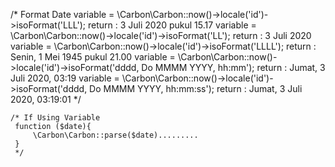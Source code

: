 /* Format Date
     variable = \Carbon\Carbon::now()->locale('id')->isoFormat('LLL');
                    return : 3 Juli 2020 pukul 15.17
     variable = \Carbon\Carbon::now()->locale('id')->isoFormat('LL');
                    return : 3 Juli 2020
     variable = \Carbon\Carbon::now()->locale('id')->isoFormat('LLLL');
                    return : Senin, 1 Mei 1945 pukul 21.00
     variable = \Carbon\Carbon::now()->locale('id')->isoFormat('dddd, Do MMMM YYYY, hh:mm');
                    return : Jumat, 3 Juli 2020, 03:19
     variable = \Carbon\Carbon::now()->locale('id')->isoFormat('dddd, Do MMMM YYYY, hh:mm:ss');
                    return : Jumat, 3 Juli 2020, 03:19:01
     */

    /* If Using Variable
     function ($date){
         \Carbon\Carbon::parse($date).........
     }
     */
